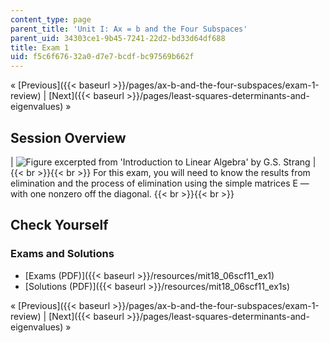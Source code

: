 ```yaml
---
content_type: page
parent_title: 'Unit I: Ax = b and the Four Subspaces'
parent_uid: 34303ce1-9b45-7241-22d2-bd33d64df688
title: Exam 1
uid: f5c6f676-32a0-d7e7-bcdf-bc97569b662f
---
```


« [Previous]({{< baseurl >}}/pages/ax-b-and-the-four-subspaces/exam-1-review) | [Next]({{< baseurl >}}/pages/least-squares-determinants-and-eigenvalues) »

Session Overview
----------------

| ![Figure excerpted from 'Introduction to Linear Algebra' by G.S. Strang](BASEURL_PLACEHOLDER/resources/exam_1) |  {{< br >}}{{< br >}} For this exam, you will need to know the results from elimination and the process of elimination using the simple matrices E — with one nonzero off the diagonal. {{< br >}}{{< br >}}  

Check Yourself
--------------

### Exams and Solutions

*   [Exams (PDF)]({{< baseurl >}}/resources/mit18_06scf11_ex1)
*   [Solutions (PDF)]({{< baseurl >}}/resources/mit18_06scf11_ex1s)

« [Previous]({{< baseurl >}}/pages/ax-b-and-the-four-subspaces/exam-1-review) | [Next]({{< baseurl >}}/pages/least-squares-determinants-and-eigenvalues) »